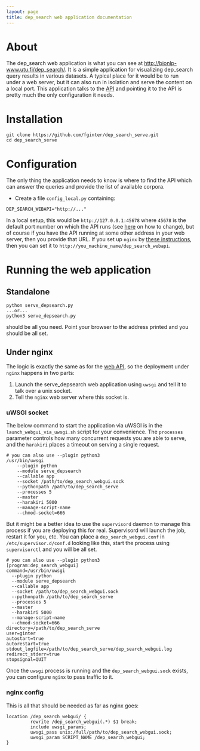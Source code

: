 ```yaml
---
layout: page
title: dep_search web application documentation
---
```


# About

The dep_search web application is what you can see at <http://bionlp-www.utu.fi/dep_search/>. It is a simple application for visualizing dep_search query results in various datasets. A typical place for it would be to run under a web server, but it can also run in isolation and serve the content on a local port. This application talks to the [API](webapi.html) and pointing it to the API is pretty much the only configuration it needs.

# Installation

```
git clone https://github.com/fginter/dep_search_serve.git
cd dep_search_serve
```

# Configuration

The only thing the application needs to know is where to find the API which can answer the queries and provide the list of available corpora.

* Create a file `config_local.py` containing:

```
DEP_SEARCH_WEBAPI="http://..."
```

In a local setup, this would be `http://127.0.0.1:45678` where `45678` is the default port number on which the API runs (see [here](webapi.html) on how to change), but of course if you have the API running at some other address in your web server, then you provide that URL. If you set up `nginx` by [these instructions](webapi.html), then you can set it to `http://you_machine_name/dep_search_webapi`.

# Running the web application

## Standalone

```
python serve_depsearch.py
...or...
python3 serve_depsearch.py
```

should be all you need. Point your browser to the address printed and you should be all set.

## Under nginx

The logic is exactly the same as for the [web API](webapi.html), so the deployment under `nginx` happens in two parts:

1. Launch the serve_depsearch web application using `uwsgi` and tell it to talk over a unix socket.
2. Tell the `nginx` web server where this socket is.

### uWSGI socket

The below command to start the application via uWSGI is in the `launch_webgui_via_uwsgi.sh` script for your convenience. The `processes` parameter controls how many concurrent requests you are able to serve, and the `harakiri` places a timeout on serving a single request.

```
# you can also use --plugin python3
/usr/bin/uwsgi
    --plugin python
    --module serve_depsearch
    --callable app
    --socket /path/to/dep_search_webgui.sock
    --pythonpath /path/to/dep_search_serve
    --processes 5
    --master
    --harakiri 5000
    --manage-script-name
    --chmod-socket=666
```

But it might be a better idea to use the `supervisord` daemon to manage this process if you are deploying this for real. Supervisord will launch the job, restart it for you, etc. You can place a `dep_search_webgui.conf` in `/etc/supervisor.d/conf.d` looking like this, start the process using `supervisorctl` and you will be all set.

```
# you can also use --plugin python3
[program:dep_search_webgui]
command=/usr/bin/uwsgi
  --plugin python
  --module serve_depsearch
  --callable app
  --socket /path/to/dep_search_webgui.sock
  --pythonpath /path/to/dep_search_serve
  --processes 5
  --master
  --harakiri 5000
  --manage-script-name
  --chmod-socket=666
directory=/path/to/dep_search_serve
user=ginter
autostart=true
autorestart=true
stdout_logfile=/path/to/dep_search_serve/dep_search_webgui.log
redirect_stderr=true
stopsignal=QUIT
```

Once the `uwsgi` process is running and the `dep_search_webgui.sock` exists, you can configure `nginx` to pass traffic to it.

### nginx config

This is all that should be needed as far as nginx goes:

```
location /dep_search_webgui/ {
         rewrite /dep_search_webgui(.*) $1 break;
         include uwsgi_params;
         uwsgi_pass unix:/full/path/to/dep_search_webgui.sock;
         uwsgi_param SCRIPT_NAME /dep_search_webgui;
}
```
